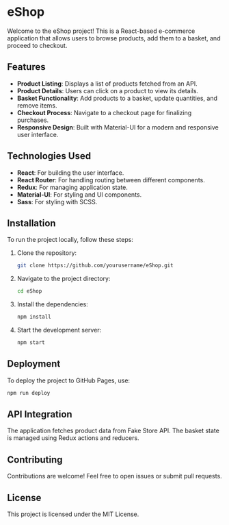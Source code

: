 # eShop

Welcome to the eShop project! This is a React-based e-commerce application that allows users to browse products, add them to a basket, and proceed to checkout.

## Features

- **Product Listing**: Displays a list of products fetched from an API.
- **Product Details**: Users can click on a product to view its details.
- **Basket Functionality**: Add products to a basket, update quantities, and remove items.
- **Checkout Process**: Navigate to a checkout page for finalizing purchases.
- **Responsive Design**: Built with Material-UI for a modern and responsive user interface.

## Technologies Used

- **React**: For building the user interface.
- **React Router**: For handling routing between different components.
- **Redux**: For managing application state.
- **Material-UI**: For styling and UI components.
- **Sass**: For styling with SCSS.
## Installation

To run the project locally, follow these steps:

1. Clone the repository:
   ```bash
   git clone https://github.com/yourusername/eShop.git
   ```

2. Navigate to the project directory:
   ```bash
   cd eShop
   ```

3. Install the dependencies:
   ```bash
   npm install
   ```

4. Start the development server:
   ```bash
   npm start
   ```

## Deployment

To deploy the project to GitHub Pages, use:
```bash
npm run deploy
```
## API Integration
The application fetches product data from Fake Store API. The basket state is managed using Redux actions and reducers.

## Contributing
Contributions are welcome! Feel free to open issues or submit pull requests.

## License
This project is licensed under the MIT License.
